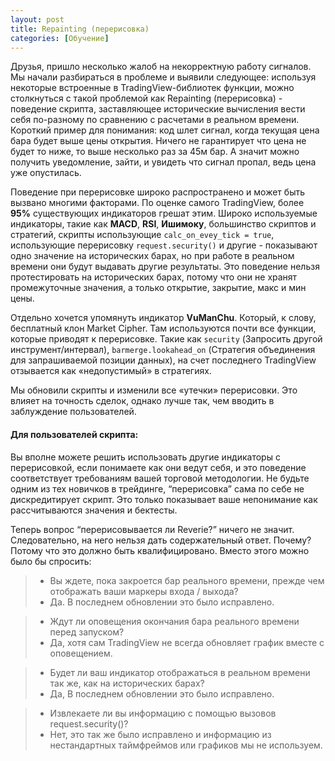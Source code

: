 ```yaml
---
layout: post
title: Repainting (перерисовка)
categories: [Обучение]
---
```


Друзья, пришло несколько жалоб на некорректную работу сигналов. Мы начали разбираться в проблеме и выявили следующее: используя некоторые встроенные в TradingView-библиотек функции, можно столкнуться с такой проблемой как Repainting (перерисовка) - поведение скрипта, заставляющее исторические вычисления вести себя по-разному по сравнению с расчетами в реальном времени. Короткий пример для понимания: код шлет сигнал, когда текущая цена бара будет выше цены открытия. Ничего не гарантирует что цена не будет то ниже, то выше несколько раз за 45м бар. А значит можно получить уведомление, зайти, и увидеть что сигнал пропал, ведь цена уже опустилась.

Поведение при перерисовке широко распространено и может быть вызвано многими факторами.  По оценке самого TradingView, более **95%** существующих индикаторов грешат этим. Широко используемые индикаторы, такие как **MACD**, **RSI**, **Ишимоку**, большинство скриптов и стратегий, скрипты использующие `calc_on_evey_tick = true`, использующие перерисовку `request.security()` и другие - показывают одно значение на исторических барах, но при работе в реальном времени они будут выдавать другие результаты. Это поведение нельзя протестировать на исторических барах, потому что они не хранят промежуточные значения, а только открытие, закрытие, макс и мин цены. 

Отдельно хочется упомянуть индикатор **VuManChu**. Который, к слову, бесплатный клон Market Cipher. Там используются почти все функции, которые приводят к перерисовке. Такие как `security` (Запросить другой инструмент/интервал), `barmerge.lookahead_on` (Стратегия объединения для запрашиваемой позиции данных), на счет последнего TradingView отзывается как «недопустимый» в стратегиях.

Мы обновили скрипты и изменили все «утечки» перерисовки. Это влияет на точность сделок, однако лучше так, чем вводить в заблуждение пользователей.

#### Для пользователей скрипта: 

Вы вполне можете решить использовать другие индикаторы с перерисовкой, если понимаете как они ведут себя, и это поведение соответствует требованиям вашей торговой методологии. Не будьте одним из тех новичков в трейдинге, “перерисовка” сама по себе не дискредитирует скрипт. Это только показывает ваше непонимание как рассчитываются значения и бектесты.

Теперь вопрос “перерисовывается ли Reverie?” ничего не значит. Следовательно, на него нельзя дать содержательный ответ. Почему? Потому что это должно быть квалифицировано. Вместо этого можно было бы спросить:

> - Вы ждете, пока закроется бар реального времени, прежде чем отображать ваши маркеры входа / выхода?
> - Да. В последнем обновлении это было исправлено.

> - Ждут ли оповещения окончания бара реального времени перед запуском?
> - Да, хотя сам TradingView не всегда обновляет график вместе с оповещением.

> - Будет ли ваш индикатор отображаться в реальном времени так же, как на исторических барах?
> - Да, В последнем обновлении это было исправлено.

> - Извлекаете ли вы информацию с помощью вызовов request.security()?
> - Нет, это так же было исправлено и информацию из нестандартных таймфреймов или графиков мы не используем.